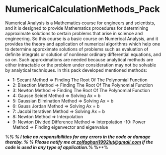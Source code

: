 # NumericalCalculationMethods_Pack
Numerical Analysis is a Mathematics course for engineers and scientists, and it is designed to provide Mathematics procedures for determining approximate solutions to certain problems that arise in science and engineering. So this course is a basic course on Numerical Analysis, and it provides the theory and application of numerical algorithms which help one to determine approximate solutions of problems such as evaluation of definite integrals or solution of nonlinear ordinary differential equations, and so on. Such approximations are needed because analytical methods are either intractable or the problem under consideration may not be solvable by analytical techniques.
In this pack developed mentioned methods: 
- 1: Secant Method                      => Finding The Root Of The Polynomial Function 
- 2: Bisection Method                   => Finding The Root Of The Polynomial Function 
- 3: Newton Method                      => Finding The Root Of The Polynomial Function 
- 4: Gausse Seidel Method               => Solving Ax = b
- 5: Gaussian Elimination Method        => Solving Ax = b
- 6: Gauss Jordan Method                => Solving Ax = b
- 7: Jacobi Iterativen Method           => Solving Ax = b
- 8: Newton Method                      => Interpolation
- 9: Newton Divided Difference Method   => Interpolation
-10: Power Method                       => Finding eigenvector and eigenvalue

%****************************************************************************************************%
%*   I take no responsibilities for any errors in the code or damage thereby.                       *%
%*   Please notify me at zolfaghari1992iut@gmail.com if the code is used in any type of application.*%
%****************************************************************************************************%

